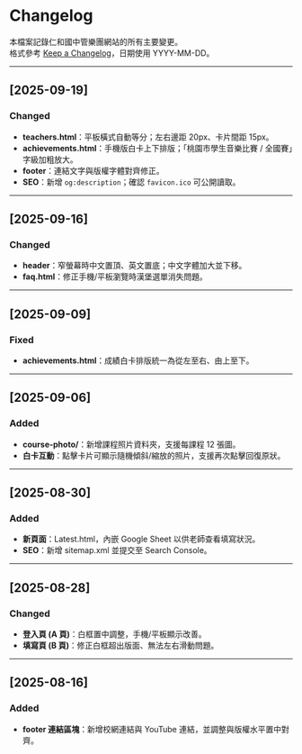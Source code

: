 # Changelog

本檔案記錄仁和國中管樂團網站的所有主要變更。  
格式參考 [Keep a Changelog](https://keepachangelog.com/)，日期使用 YYYY-MM-DD。

---

## [2025-09-19]
### Changed
- **teachers.html**：平板橫式自動等分；左右邊距 20px、卡片間距 15px。
- **achievements.html**：手機版白卡上下排版；「桃園市學生音樂比賽 / 全國賽」字級加粗放大。
- **footer**：連結文字與版權字體對齊修正。
- **SEO**：新增 `og:description`；確認 `favicon.ico` 可公開讀取。

---

## [2025-09-16]
### Changed
- **header**：窄螢幕時中文置頂、英文置底；中文字體加大並下移。
- **faq.html**：修正手機/平板瀏覽時漢堡選單消失問題。

---

## [2025-09-09]
### Fixed
- **achievements.html**：成績白卡排版統一為從左至右、由上至下。

---

## [2025-09-06]
### Added
- **course-photo/**：新增課程照片資料夾，支援每課程 12 張圖。
- **白卡互動**：點擊卡片可顯示隨機傾斜/縮放的照片，支援再次點擊回復原狀。

---

## [2025-08-30]
### Added
- **新頁面**：Latest.html，內嵌 Google Sheet 以供老師查看填寫狀況。
- **SEO**：新增 sitemap.xml 並提交至 Search Console。

---

## [2025-08-28]
### Changed
- **登入頁 (A 頁)**：白框置中調整，手機/平板顯示改善。
- **填寫頁 (B 頁)**：修正白框超出版面、無法左右滑動問題。

---

## [2025-08-16]
### Added
- **footer 連結區塊**：新增校網連結與 YouTube 連結，並調整與版權水平置中對齊。
